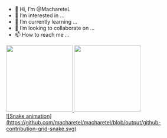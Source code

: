 - 👋 Hi, I’m @MachareteL
- 👀 I’m interested in ...
- 🌱 I’m currently learning ...
- 💞️ I’m looking to collaborate on ...
- 📫 How to reach me ...


<div >
<a href="https://github.com/macharetel">
<img height="180em" src="https://github-readme-stats.vercel.app/api/top-langs/?username=macharetel&layout=compact&langs_count=7&theme=dracula"/>
<img height="180em" src="https://github-readme-stats.vercel.app/api?username=macharetel&show_icons=true&theme=dracula&include_all_commits=true&count_private=true"/>
</div>
![Snake animation](https://github.com/macharetel/macharetel/blob/output/github-contribution-grid-snake.svg)
<!---
MachareteL/MachareteL is a ✨ special ✨ repository because its `README.md` (this file) appears on your GitHub profile.
You can click the Preview link to take a look at your changes.
--->
